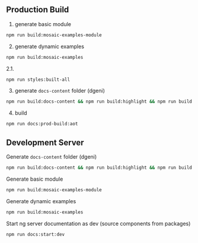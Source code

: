 
## Production Build
1. generate basic module
```bash
npm run build:mosaic-examples-module
```

2. generate dynamic examples
```bash
npm run build:mosaic-examples
```

2.1.
```bash
npm run styles:built-all
```

3. generate `docs-content` folder (dgeni)
```bash
npm run build:docs-content && npm run build:highlight && npm run build:package-docs-content
```

4. build
```bash
npm run docs:prod-build:aot
```


## Development Server
Generate `docs-content` folder (dgeni)
```bash
npm run build:docs-content && npm run build:highlight && npm run build:package-docs-content
```

Generate basic module
```bash
npm run build:mosaic-examples-module
```

Generate dynamic examples
```bash
npm run build:mosaic-examples
```

Start ng server documentation as dev (source components from packages)
```bash
npm run docs:start:dev
```
